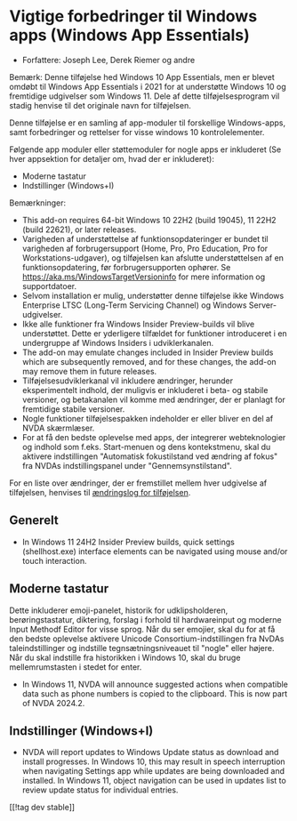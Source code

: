 # Vigtige forbedringer til Windows apps (Windows App Essentials) #

* Forfattere: Joseph Lee, Derek Riemer og andre

Bemærk: Denne tilføjelse hed Windows 10 App Essentials, men er blevet omdøbt
til Windows App Essentials i 2021 for at understøtte Windows 10 og
fremtidige udgivelser som Windows 11. Dele af dette tilføjelsesprogram vil
stadig henvise til det originale navn for tilføjelsen.

Denne tilføjelse er en samling af app-moduler til forskellige Windows-apps,
samt forbedringer og rettelser for visse windows 10 kontrolelementer.

Følgende app moduler eller støttemoduler for nogle apps er inkluderet (Se
hver appsektion for detaljer om, hvad der er inkluderet):

* Moderne tastatur
* Indstillinger (Windows+I)

Bemærkninger:

* This add-on requires 64-bit Windows 10 22H2 (build 19045), 11 22H2 (build
  22621), or later releases.
* Varigheden af understøttelse af funktionsopdateringer er bundet til
  varigheden af forbrugersupport (Home, Pro, Pro Education, Pro for
  Workstations-udgaver), og tilføjelsen kan afslutte understøttelsen af en
  funktionsopdatering, før forbrugersupporten ophører. Se
  <https://aka.ms/WindowsTargetVersioninfo> for mere information og
  supportdatoer.
* Selvom installation er mulig, understøtter denne tilføjelse ikke Windows
  Enterprise LTSC (Long-Term Servicing Channel) og Windows
  Server-udgivelser.
* Ikke alle funktioner fra Windows Insider Preview-builds vil blive
  understøttet. Dette er yderligere tilfældet for funktioner introduceret i
  en undergruppe af Windows Insiders i udviklerkanalen.
* The add-on may emulate changes included in Insider Preview builds which
  are subsequently removed, and for these changes, the add-on may remove
  them in future releases.
* Tilføjelsesudviklerkanal vil inkludere ændringer, herunder eksperimentelt
  indhold, der muligvis er inkluderet i beta- og stabile versioner, og
  betakanalen vil komme med ændringer, der er planlagt for fremtidige
  stabile versioner.
* Nogle funktioner tilføjelsespakken indeholder er eller bliver en del af
  NVDA skærmlæser.
* For at få den bedste oplevelse med apps, der integrerer webteknologier og
  indhold som f.eks. Start-menuen og dens kontekstmenu, skal du aktivere
  indstillingen "Automatisk fokustilstand ved ændring af fokus" fra NVDAs
  indstillingspanel under "Gennemsynstilstand".

For en liste over ændringer, der er fremstillet mellem hver udgivelse af
tilføjelsen, henvises til [ændringslog for tilføjelsen][1].

## Generelt

* In Windows 11 24H2 Insider Preview builds, quick settings (shellhost.exe)
  interface elements can be navigated using mouse and/or touch interaction.

## Moderne tastatur

Dette inkluderer emoji-panelet, historik for udklipsholderen,
berøringstastatur, diktering, forslag i forhold til hardwareinput og moderne
Input Methodf Editor for visse sprog. Når du ser emojier, skal du for at få
den bedste oplevelse aktivere Unicode Consortium-indstillingen fra NvDAs
taleindstillinger og indstille tegnsætningsniveauet til "nogle" eller
højere. Når du skal indstille fra historikken i Windows 10, skal du bruge
mellemrumstasten i stedet for enter.

* In Windows 11, NVDA will announce suggested actions when compatible data
  such as phone numbers is copied to the clipboard. This is now part of NVDA
  2024.2.

## Indstillinger (Windows+I)

* NVDA will report updates to Windows Update status as download and install
  progresses. In Windows 10, this may result in speech interruption when
  navigating Settings app while updates are being downloaded and
  installed. In Windows 11, object navigation can be used in updates list to
  review update status for individual entries.

[[!tag dev stable]]

[1]: https://github.com/josephsl/wintenapps/wiki/w10changelog
